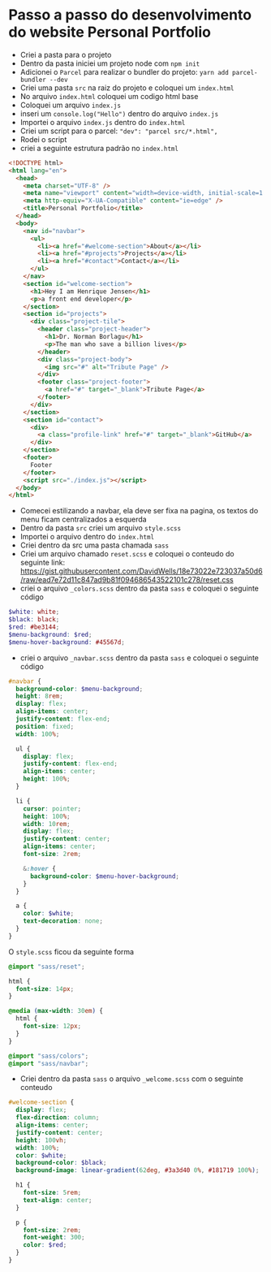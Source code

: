 # Passo a passo do desenvolvimento do website Personal Portfolio

- Criei a pasta para o projeto
- Dentro da pasta iniciei um projeto node com `npm init`
- Adicionei o `Parcel` para realizar o bundler do projeto: `yarn add parcel-bundler --dev`
- Criei uma pasta `src` na raiz do projeto e coloquei um `index.html`
- No arquivo `index.html` coloquei um codigo html base
- Coloquei um arquivo `index.js`
- inseri um `console.log("Hello")` dentro do arquivo `index.js`
- Importei o arquivo `index.js` dentro do `index.html`
- Criei um script para o parcel: `"dev": "parcel src/*.html",`
- Rodei o script
- criei a seguinte estrutura padrão no `index.html`

```html
<!DOCTYPE html>
<html lang="en">
  <head>
    <meta charset="UTF-8" />
    <meta name="viewport" content="width=device-width, initial-scale=1.0" />
    <meta http-equiv="X-UA-Compatible" content="ie=edge" />
    <title>Personal Portfolio</title>
  </head>
  <body>
    <nav id="navbar">
      <ul>
        <li><a href="#welcome-section">About</a></li>
        <li><a href="#projects">Projects</a></li>
        <li><a href="#contact">Contact</a></li>
      </ul>
    </nav>
    <section id="welcome-section">
      <h1>Hey I am Henrique Jensen</h1>
      <p>a front end developer</p>
    </section>
    <section id="projects">
      <div class="project-tile">
        <header class="project-header">
          <h1>Dr. Norman Borlagu</h1>
          <p>The man who save a billion lives</p>
        </header>
        <div class="project-body">
          <img src="#" alt="Tribute Page" />
        </div>
        <footer class="project-footer">
          <a href="#" target="_blank">Tribute Page</a>
        </footer>
      </div>
    </section>
    <section id="contact">
      <div>
        <a class="profile-link" href="#" target="_blank">GitHub</a>
      </div>
    </section>
    <footer>
      Footer
    </footer>
    <script src="./index.js"></script>
  </body>
</html>
```

- Comecei estilizando a navbar, ela deve ser fixa na pagina, os textos do menu ficam centralizados a esquerda
- Dentro da pasta `src` criei um arquivo `style.scss`
- Importei o arquivo dentro do `index.html`
- Criei dentro da src uma pasta chamada `sass`
- Criei um arquivo chamado `reset.scss` e coloquei o conteudo do seguinte link: https://gist.githubusercontent.com/DavidWells/18e73022e723037a50d6/raw/ead7e72d11c847ad9b81f094686543522101c278/reset.css
- criei o arquivo `_colors.scss` dentro da pasta `sass` e coloquei o seguinte código

```scss
$white: white;
$black: black;
$red: #be3144;
$menu-background: $red;
$menu-hover-background: #45567d;
```

- criei o arquivo `_navbar.scss` dentro da pasta `sass` e coloquei o seguinte código

```scss
#navbar {
  background-color: $menu-background;
  height: 8rem;
  display: flex;
  align-items: center;
  justify-content: flex-end;
  position: fixed;
  width: 100%;

  ul {
    display: flex;
    justify-content: flex-end;
    align-items: center;
    height: 100%;
  }

  li {
    cursor: pointer;
    height: 100%;
    width: 10rem;
    display: flex;
    justify-content: center;
    align-items: center;
    font-size: 2rem;

    &:hover {
      background-color: $menu-hover-background;
    }
  }

  a {
    color: $white;
    text-decoration: none;
  }
}
```

O `style.scss` ficou da seguinte forma

```scss
@import "sass/reset";

html {
  font-size: 14px;
}

@media (max-width: 30em) {
  html {
    font-size: 12px;
  }
}

@import "sass/colors";
@import "sass/navbar";
```

- Criei dentro da pasta `sass` o arquivo `_welcome.scss` com o seguinte conteudo

```scss
#welcome-section {
  display: flex;
  flex-direction: column;
  align-items: center;
  justify-content: center;
  height: 100vh;
  width: 100%;
  color: $white;
  background-color: $black;
  background-image: linear-gradient(62deg, #3a3d40 0%, #181719 100%);

  h1 {
    font-size: 5rem;
    text-align: center;
  }

  p {
    font-size: 2rem;
    font-weight: 300;
    color: $red;
  }
}
```
